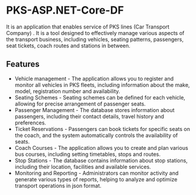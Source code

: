 # PKS-ASP.NET-Core-DF

It is an application that enables service of PKS lines (Car Transport Company) . It is a tool designed to effectively manage various aspects of the transport business, including vehicles, seating patterns, passengers, seat tickets, coach routes and stations in between.


## Features

- Vehicle management - The application allows you to register and monitor all vehicles in PKS fleets, including information about the make, model, registration number and availability.
- Seating Schemes - Seating schemes can be defined for each vehicle, allowing for precise arrangement of passenger seats.
- Passenger Management - The database stores information about passengers, including their contact details, travel history and preferences.
- Ticket Reservations - Passengers can book tickets for specific seats on the coach, and the system automatically controls the availability of seats.
- Coach Courses - The application allows you to create and plan various bus courses, including setting timetables, stops and routes.
- Stop Stations - The database contains information about stop stations, including their location, facilities and available services.
- Monitoring and Reporting - Administrators can monitor activity and generate various types of reports, helping to analyze and optimize transport operations in json format.

